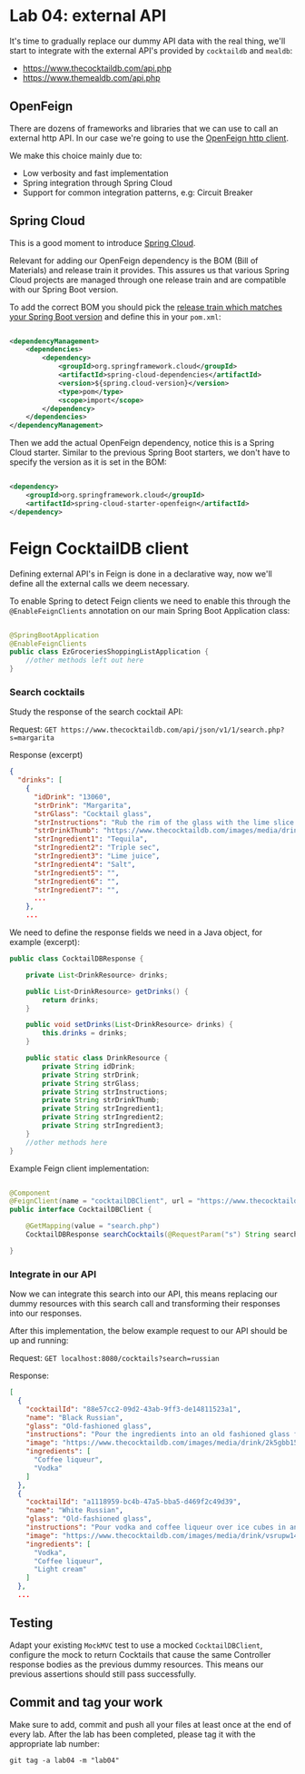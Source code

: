 # Lab 04: external API

It's time to gradually replace our dummy API data with the real thing, we'll start to integrate with the external API's
provided by ``cocktaildb`` and ``mealdb``:

* https://www.thecocktaildb.com/api.php
* https://www.themealdb.com/api.php

## OpenFeign

There are dozens of frameworks and libraries that we can use to call an external http API. In our case we're going to
use the [OpenFeign http client](https://github.com/OpenFeign/feign).

We make this choice mainly due to:

* Low verbosity and fast implementation
* Spring integration through Spring Cloud
* Support for common integration patterns, e.g: Circuit Breaker

## Spring Cloud

This is a good moment to introduce [Spring Cloud](https://spring.io/projects/spring-cloud).

Relevant for adding our OpenFeign dependency is the BOM (Bill of Materials) and release train it provides. This assures
us that various Spring Cloud projects are managed through one release train and are compatible with our Spring Boot
version.

To add the correct BOM you should pick
the [release train which matches your Spring Boot version](https://spring.io/projects/spring-cloud) and define this in
your ``pom.xml``:

```xml

<dependencyManagement>
    <dependencies>
        <dependency>
            <groupId>org.springframework.cloud</groupId>
            <artifactId>spring-cloud-dependencies</artifactId>
            <version>${spring.cloud-version}</version>
            <type>pom</type>
            <scope>import</scope>
        </dependency>
    </dependencies>
</dependencyManagement>
```

Then we add the actual OpenFeign dependency, notice this is a Spring Cloud starter. Similar to the previous Spring Boot
starters, we don't have to specify the version as it is set in the BOM:

```xml

<dependency>
    <groupId>org.springframework.cloud</groupId>
    <artifactId>spring-cloud-starter-openfeign</artifactId>
</dependency>
```

# Feign CocktailDB client

Defining external API's in Feign is done in a declarative way, now we'll define all the external calls we deem
necessary.

To enable Spring to detect Feign clients we need to enable this through the ``@EnableFeignClients`` annotation on our
main Spring Boot Application class:

```java

@SpringBootApplication
@EnableFeignClients
public class EzGroceriesShoppingListApplication {
    //other methods left out here
}
```

### Search cocktails

Study the response of the search cocktail API:

Request: ``GET https://www.thecocktaildb.com/api/json/v1/1/search.php?s=margarita``

Response (excerpt)

```json
{
  "drinks": [
    {
      "idDrink": "13060",
      "strDrink": "Margarita",
      "strGlass": "Cocktail glass",
      "strInstructions": "Rub the rim of the glass with the lime slice to make the salt stick to it. Take care to moisten only the outer rim and sprinkle the salt on it. The salt should present to the lips of the imbiber and never mix into the cocktail. Shake the other ingredients with ice, then carefully pour into the glass.",
      "strDrinkThumb": "https://www.thecocktaildb.com/images/media/drink/wpxpvu1439905379.jpg",
      "strIngredient1": "Tequila",
      "strIngredient2": "Triple sec",
      "strIngredient3": "Lime juice",
      "strIngredient4": "Salt",
      "strIngredient5": "",
      "strIngredient6": "",
      "strIngredient7": "",
      ...
    },
    ...
```

We need to define the response fields we need in a Java object, for example (excerpt):

```java
public class CocktailDBResponse {

    private List<DrinkResource> drinks;

    public List<DrinkResource> getDrinks() {
        return drinks;
    }

    public void setDrinks(List<DrinkResource> drinks) {
        this.drinks = drinks;
    }

    public static class DrinkResource {
        private String idDrink;
        private String strDrink;
        private String strGlass;
        private String strInstructions;
        private String strDrinkThumb;
        private String strIngredient1;
        private String strIngredient2;
        private String strIngredient3;
    }
    //other methods here
}
```

Example Feign client implementation:

```java

@Component
@FeignClient(name = "cocktailDBClient", url = "https://www.thecocktaildb.com/api/json/v1/1")
public interface CocktailDBClient {

    @GetMapping(value = "search.php")
    CocktailDBResponse searchCocktails(@RequestParam("s") String search);

}
```

### Integrate in our API

Now we can integrate this search into our API, this means replacing our dummy resources with this search call and
transforming their responses into our responses.

After this implementation, the below example request to our API should be up and running:

Request: ``GET localhost:8080/cocktails?search=russian``

Response:

```json
[
  {
    "cocktailId": "88e57cc2-09d2-43ab-9ff3-de14811523a1",
    "name": "Black Russian",
    "glass": "Old-fashioned glass",
    "instructions": "Pour the ingredients into an old fashioned glass filled with ice cubes. Stir gently.",
    "image": "https://www.thecocktaildb.com/images/media/drink/2k5gbb1504367689.jpg",
    "ingredients": [
      "Coffee liqueur",
      "Vodka"
    ]
  },
  {
    "cocktailId": "a1118959-bc4b-47a5-bba5-d469f2c49d39",
    "name": "White Russian",
    "glass": "Old-fashioned glass",
    "instructions": "Pour vodka and coffee liqueur over ice cubes in an old-fashioned glass. Fill with light cream and serve.",
    "image": "https://www.thecocktaildb.com/images/media/drink/vsrupw1472405732.jpg",
    "ingredients": [
      "Vodka",
      "Coffee liqueur",
      "Light cream"
    ]
  },
  ...
```

## Testing

Adapt your existing ``MockMVC`` test to use a mocked ``CocktailDBClient``, configure the mock to return Cocktails that
cause the same Controller response bodies as the previous dummy resources. This means our previous assertions should
still pass successfully.

## Commit and tag your work

Make sure to add, commit and push all your files at least once at the end of every lab. After the lab has been
completed, please tag it with the appropriate lab number:

``git tag -a lab04 -m "lab04"``

